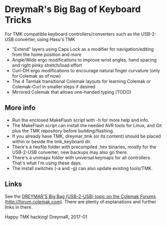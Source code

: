 DreymaR's Big Bag of Keyboard Tricks
====================================

For TMK compatible keyboard controllers/converters such as the USB-2-USB converter, using Hasu's TMK

* "Extend" layers using Caps Lock as a modifier for navigation/editing from the home position and more
* Angle/Wide ergo modifications to improve wrist angles, hand spacing and right pinky stretch/load effort
* Curl-DH ergo modifications to encourage natural finger curvature (only for Colemak as of now)
* The 4 Tarmak transitional Colemak layouts for learning Colemak or Colemak-Curl in smaller steps if desired
* Mirrored Colemak that allows one-handed typing (TODO)

More info
---------

* Run the enclosed MakeFlash script with -h for more help and info.
* The MakeFlash script can install the needed AVR tools for Linux, and Git plus the TMK repository before building/flashing.
* If you already have TMK, dreymar_tmk (or its content) should be placed within or beside the tmk_keyboard dir.
* There's a hexfile folder with precompiled .hex binaries, mostly for the USB-2-USB converter; new backups may also go there.
* There's a unimaps folder with universal keymaps for all controllers. That's what I'm using these days.
* The install switches (-a and -g) can also update existing tools/TMK.


Links
-----

See the [DREYMAR'S Big Bag (USB-2-USB) topic on the Colemak Forums](http://forum.colemak.com/viewtopic.php?id=2158) (http://forum.colemak.com).
There are plenty of explanations and further links in there.

Happy TMK hacking!
DreymaR, 2017-01
